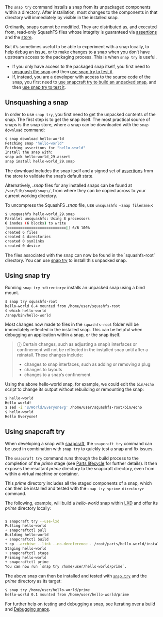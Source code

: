 The `snap try` command installs a snap from its unpackaged components within a directory. After installation, most changes to the components in that directory will immediately by visible in the installed snap.

Ordinarily, snaps cannot be modified. They are distributed as, and executed from, read-only SquashFS files whose integrity is guaranteed via [assertions](/t/assertions/6155) and the [store](/t/using-the-snap-store/12379).

But it’s sometimes useful to be able to experiment with a snap locally, to help debug an issue, or to make changes to a snap when you don’t have upstream access to the packaging process. This is when `snap try` is useful.

* If you only have access to the packaged snap itself, you first need to [unsquash the snap](#heading--unsquash) and then [use snap try to test it](#heading--snaptry).
* If, instead, you are a developer with access to the source code of the snap, you first need to [use snapcraft try to build an unpacked snap](#heading--snapcrafttry), and then [use snap try to test it](#heading--snaptry).

<h2 id='heading--unsquash'>Unsquashing a snap</h2>

In order to use `snap try`, you first need to get the unpacked contents of the snap. The first step is to get the snap itself. The most practical source of snaps is the snap store, where a snap can be downloaded with the `snap download` command:

```bash
$ snap download hello-world
Fetching snap "hello-world"
Fetching assertions for "hello-world"
Install the snap with:
snap ack hello-world_29.assert
snap install hello-world_29.snap
```

The download includes the snap itself and a signed set of [assertions](/t/assertions/6155) from the store to validate the snap’s default state.

Alternatively, _.snap_ files for any installed snaps can be found at `/var/lib/snapd/snaps/`, from where they can be copied across to your current working directory.

To uncompress the SquashFS _.snap_ file, use `unsquashfs <snap filename>`:

```bash
$ unsquashfs hello-world_29.snap
Parallel unsquashfs: Using 8 processors
6 inodes (6 blocks) to write
[===========================|] 6/6 100%
created 6 files
created 4 directories
created 0 symlinks
created 0 device
```

The files associated with the snap can now be found in the `squashfs-root’ directory. You can use [snap try](#heading--snaptry) to install this unpacked snap.

<h2 id='heading--snaptry'>Using snap try</h2>

Running `snap try <directory>` installs an unpacked snap using a bind mount.

```bash
$ snap try squashfs-root
hello-world 6.4 mounted from /home/user/squashfs-root
$ which hello-world
/snap/bin/hello-world
```

Most changes now made to files in the `squashfs-root` folder will be immediately reflected in the installed snap. This can be helpful when debugging an application within a snap, or the snap itself.

> ⓘ Certain changes, such as adjusting a snap’s interfaces or confinement will not be reflected in the installed snap until after a reinstall. These changes include:
>
>* changes to snap interfaces, such as adding or removing a plug
>* changes to layouts
>* changes to a snap’s confinement

Using the above hello-world snap, for example, we could edit the `bin/echo` script to change its output without rebuilding or remounting the snap:

```bash
$ hello-world
Hello world!
$ sed -i 's/World/Everyone/g' /home/user/squashfs-root/bin/echo
$ hello-world
Hello Everyone!
```

<h2 id='heading--snapcrafttry'>Using snapcraft try</h2>

When developing a snap with [snapcraft](/t/snapcraft-overview/8940), the `snapcraft try` command can be used in combination with `snap try` to quickly test a snap and fix issues.

The `snapcraft try` command runs through the build process to the completion of the _prime_ stage (see [Parts lifecycle](/t/parts-lifecycle/12231) for further details). It then exposes the resultant _prime_ directory to the snapcraft directory, even from within a virtual machine or container.

This _prime_ directory includes all the staged components of a snap, which can then be installed and tested with the `snap try <prime directory>` command.

The following,  example, will build a _hello-world_ snap within [LXD](/t/build-options/14250) and offer its _prime_ directory locally:

```bash

$ snapcraft try --use-lxd
Pulling hello-world
+ snapcraftctl pull
Building hello-world
+ snapcraftctl build
+ cp --archive --link --no-dereference . /root/parts/hello-world/install
Staging hello-world
+ snapcraftctl stage
Priming hello-world
+ snapcraftctl prime
You can now run `snap try /home/user/hello-world/prime`.
```

The above snap can then be installed and tested with [`snap try`](#heading--snaptry) and the _prime_ directory as its target:

```bash
$ snap try /home/user/hello-world/prime
hello-world 0.1 mounted from /home/user/hello-world/prime
```

For further help on testing and debugging a snap, see [Iterating over a build](/t/iterating-over-a-build/12143) and [Debugging snaps](/t/debugging-snaps/18420).